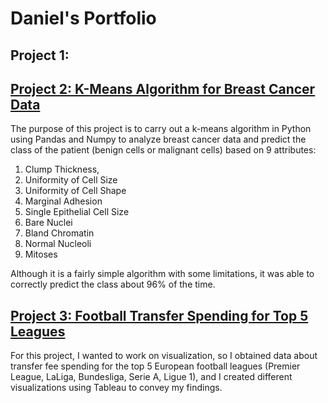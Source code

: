 # Daniel's Portfolio
## Project 1:

## [Project 2: K-Means Algorithm for Breast Cancer Data](https://github.com/dani-dr06/BreastCancerProject)
The purpose of this project is to carry out
a k-means algorithm in Python using Pandas and Numpy to analyze breast cancer data and predict the class of the patient
(benign cells or malignant cells) based on 9 attributes: 
1. Clump Thickness, 
2. Uniformity of Cell Size
3. Uniformity of Cell Shape 
4. Marginal Adhesion
5. Single Epithelial Cell Size 
6. Bare Nuclei 
7. Bland Chromatin
8. Normal Nucleoli 
9. Mitoses 

Although it is a fairly simple algorithm with some limitations, it was able to correctly predict the class about 96% of the time.

## [Project 3: Football Transfer Spending for Top 5 Leagues](https://github.com/dani-dr06/FootballProject)
For this project, I wanted to work on visualization, so I obtained data about transfer fee spending for the top 5 European football leagues (Premier League, LaLiga, Bundesliga, Serie A, Ligue 1), and I created different visualizations using Tableau to convey my findings.
